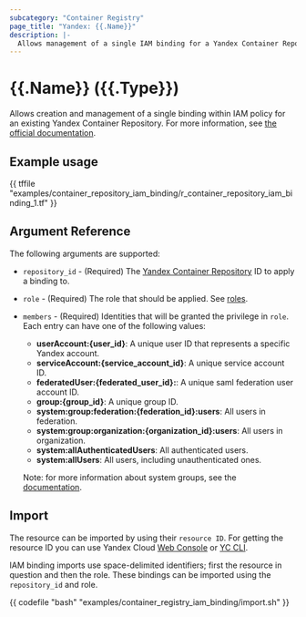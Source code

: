```yaml
---
subcategory: "Container Registry"
page_title: "Yandex: {{.Name}}"
description: |-
  Allows management of a single IAM binding for a Yandex Container Repository.
---
```


# {{.Name}} ({{.Type}})

Allows creation and management of a single binding within IAM policy for an existing Yandex Container Repository. For more information, see [the official documentation](https://yandex.cloud/docs/container-registry/concepts/repository).

## Example usage

{{ tffile "examples/container_repository_iam_binding/r_container_repository_iam_binding_1.tf" }}

## Argument Reference

The following arguments are supported:

* `repository_id` - (Required) The [Yandex Container Repository](https://yandex.cloud/docs/container-registry/concepts/repository) ID to apply a binding to.

* `role` - (Required) The role that should be applied. See [roles](https://yandex.cloud/docs/container-registry/security/).

* `members` - (Required) Identities that will be granted the privilege in `role`.
  Each entry can have one of the following values:
  * **userAccount:{user_id}**: A unique user ID that represents a specific Yandex account.
  * **serviceAccount:{service_account_id}**: A unique service account ID.
  * **federatedUser:{federated_user_id}:**: A unique saml federation user account ID.
  * **group:{group_id}**: A unique group ID.
  * **system:group:federation:{federation_id}:users**: All users in federation.
  * **system:group:organization:{organization_id}:users**: All users in organization.
  * **system:allAuthenticatedUsers**: All authenticated users. 
  * **system:allUsers**: All users, including unauthenticated ones.

  Note: for more information about system groups, see the [documentation](https://yandex.cloud/docs/iam/concepts/access-control/system-group).


## Import

The resource can be imported by using their `resource ID`. For getting the resource ID you can use Yandex Cloud [Web Console](https://console.yandex.cloud) or [YC CLI](https://yandex.cloud/docs/cli/quickstart).

IAM binding imports use space-delimited identifiers; first the resource in question and then the role. These bindings can be imported using the `repository_id` and role.

{{ codefile "bash" "examples/container_registry_iam_binding/import.sh" }}
